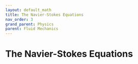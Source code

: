 ```yaml
---
layout: default_math
title: The Navier-Stokes Equations
nav_order: 3
grand_parent: Physics
parent: Fluid Mechanics
---
```


# The Navier-Stokes Equations

